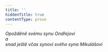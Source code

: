 ```yaml
---
title: ''
hiddenTitle: true
contentType: prose
---
```


<section>

_Opožděně svému synu Ondřejovi  
a  
snad ještě včas synovi svého syna Mikulášovi_

</section>
